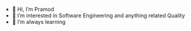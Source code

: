 - 👋 Hi, I’m Pramod
- 👀 I’m interested in Software Engineering and anything related Quality
- 🌱 I’m always learning


<!---
praximus/praximus is a ✨ special ✨ repository because its `README.md` (this file) appears on your GitHub profile.
You can click the Preview link to take a look at your changes.
--->
